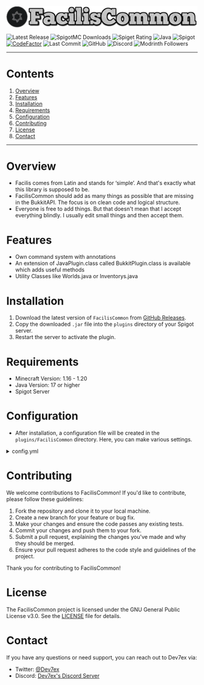 ![Icon-Bild](resources/images/Title.png)

![Latest Release](https://img.shields.io/github/v/release/Dev7ex/FacilisCommon) ![SpigotMC Downloads](https://img.shields.io/spiget/downloads/107198?label=Downloads) ![Spiget Rating](https://img.shields.io/spiget/rating/107198?label=Rating&style=flat-square) ![Java](https://img.shields.io/badge/Java-17+-orange) ![Spigot](https://img.shields.io/badge/Spigot-1.16--1.20-red) [![CodeFactor](https://www.codefactor.io/repository/github/dev7ex/faciliscommon/badge)](https://www.codefactor.io/repository/github/dev7ex/faciliscommon) ![Last Commit](https://img.shields.io/github/last-commit/Dev7ex/FacilisCommon) ![GitHub](https://img.shields.io/github/license/dev7ex/faciliscommon) ![Discord](https://img.shields.io/discord/834580308543668264) ![Modrinth Followers](https://img.shields.io/modrinth/followers/multiworld-bukkit)

---

# Contents

1. [Overview](#overview)
2. [Features](#features)
3. [Installation](#installation)
4. [Requirements](#requirements)
5. [Configuration](#configuration)
6. [Contributing](#contributing)
7. [License](#license)
8. [Contact](#contact)

---

# Overview

- Facilis comes from Latin and stands for ‘simple’. And that's exactly what this library is supposed to be.
- FacilisCommon should add as many things as possible that are missing in the BukkitAPI. The focus is on clean code and
  logical structure.
- Everyone is free to add things. But that doesn't mean that I accept everything blindly. I usually edit small things
  and then accept them.

# Features

- Own command system with annotations
- An extension of JavaPlugin.class called BukkitPlugin.class is available which adds useful methods
- Utility Classes like Worlds.java or Inventorys.java

# Installation

1. Download the latest version of `FacilisCommon`
   from [GitHub Releases](https://github.com/Dev7ex/FacilisCommon/releases).
2. Copy the downloaded `.jar` file into the `plugins` directory of your Spigot server.
3. Restart the server to activate the plugin.

# Requirements

- Minecraft Version: 1.16 - 1.20
- Java Version: 17 or higher
- Spigot Server

# Configuration

- After installation, a configuration file will be created in the `plugins/FacilisCommon` directory. Here, you can make
  various settings.

<details>
<summary>config.yml</summary>

```yaml
#  ______         _ _ _      _____
# |  ____|       (_) (_)    / ____|
# | |__ __ _  ___ _| |_ ___| |     ___  _ __ ___  _ __ ___   ___  _ __
# |  __/ _` |/ __| | | / __| |    / _ \| '_ ` _ \| '_ ` _ \ / _ \| '_ \
# | | | (_| | (__| | | \__ \ |___| (_) | | | | | | | | | | | (_) | | | |
# |_|  \__,_|\___|_|_|_|___/\_____\___/|_| |_| |_|_| |_| |_|\___/|_| |_|
#
# Copyright (c) 2023 by Dev7ex
# Version: ${project.version}
# Software: Your Software
config-version: ${project.version}
# General
prefix: '§8[§cFacilisCommon§8]§r'
no-permission: '§cIm sorry, but you do not have permission to perform this command. Please contact the server administrators if you believe that is in error.'
```

</details>

# Contributing

We welcome contributions to FacilisCommon! If you'd like to contribute, please follow these guidelines:

1. Fork the repository and clone it to your local machine.
2. Create a new branch for your feature or bug fix.
3. Make your changes and ensure the code passes any existing tests.
4. Commit your changes and push them to your fork.
5. Submit a pull request, explaining the changes you've made and why they should be merged.
6. Ensure your pull request adheres to the code style and guidelines of the project.

Thank you for contributing to FacilisCommon!

# License

The FacilisCommon project is licensed under the GNU General Public License v3.0. See the [LICENSE](LICENSE) file for
details.

# Contact

If you have any questions or need support, you can reach out to Dev7ex via:

- Twitter: [@Dev7ex](https://twitter.com/Dev7ex)
- Discord: [Dev7ex's Discord Server](https://discord.gg/ta33bbA8eF)
